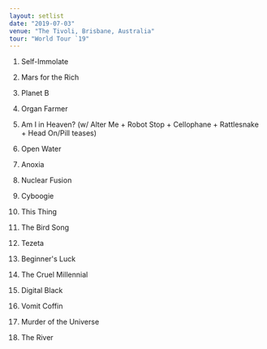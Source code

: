 ```yaml
---
layout: setlist
date: "2019-07-03"
venue: "The Tivoli, Brisbane, Australia"
tour: "World Tour `19"
---
```



 1. Self-Immolate

 2. Mars for the Rich

 3. Planet B

 4. Organ Farmer

 5. Am I in Heaven?
    (w/ Alter Me + Robot Stop + Cellophane + Rattlesnake + Head
    On/Pill teases)

 6. Open Water

 7. Anoxia

 8. Nuclear Fusion

 9. Cyboogie

10. This Thing

11. The Bird Song

12. Tezeta

13. Beginner's Luck

14. The Cruel Millennial

15. Digital Black

16. Vomit Coffin

17. Murder of the Universe

18. The River


